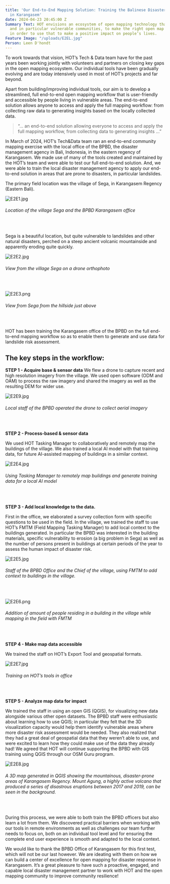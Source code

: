 ```yaml
---
title: 'Our End-to-End Mapping Solution: Training the Balinese Disaster Response Team
  in Karangasem'
date: 2024-04-23 20:45:00 Z
Summary Text: HOT envisions an ecosystem of open mapping technology that enables everyone,
  and in particular vulnerable communities, to make the right open map data available
  in order to use that to make a positive impact on people’s lives.
Feature Image: "/uploads/E2EL.jpg"
Person: Leen D'hondt
---
```


To work towards that vision, HOT’s Tech & Data team have for the past years been working jointly with volunteers and partners on closing key gaps in the open mapping ecosystem. 
Our individual tools have been gradually evolving and are today intensively used in most of HOT’s projects and far beyond. 

Apart from building/improving individual tools, our aim is to develop a streamlined, full end-to-end open mapping workflow that is user-friendly and accessible by people living in vulnerable areas. The end-to-end solution allows anyone to access and apply the full mapping workflow: from collecting raw data to generating insights based on the locally collected data.

> “... an end-to-end solution allowing everyone to access and apply the full mapping workflow, from collecting data to generating insights ...” 

In March of 2024, HOT’s Tech&Data team ran an end-to-end community mapping exercise with the local office of the BPBD, the disaster management agency in Bali, Indonesia, in the eastern regency of Karangasem.  We made use of many of the tools created and maintained by the HOT’s team and were able to test our full end-to-end solution. And, we were able to train the local disaster management agency to apply our end-to-end solution in areas that are prone to disasters, in particular landslides.

The primary field location was the village of Sega, in Karangasem Regency (Eastern Bali).

![E2E1.jpg](/uploads/E2E1.jpg)
<figcaption align = "left"><h6>Location of the village Sega and the BPBD Karangasem office</h6></figcaption><br>

Sega is a beautiful location, but quite vulnerable to landslides and other natural disasters, perched on a steep ancient volcanic mountainside and apparently eroding quite quickly. 

![E2E2.jpg](/uploads/E2E2.jpg)
<figcaption align = "left"><h6>View from the village Sega on a drone orthophoto</h6></figcaption><br>

![E2E3.png](/uploads/E2E3.png)
<figcaption align = "left"><h6>View from Sega from the hillside just above</h6></figcaption><br>

HOT has been training the Karangasem office of the BPBD on the full end-to-end mapping workflow so as to enable them to generate and use data for landslide risk assessment. 

## The key steps in the workflow:

**STEP 1 - Acquire base & sensor data**
We flew a drone to capture recent and high resolution imagery from the village. We used open software (ODM and OAM) to process the raw imagery and shared the imagery as well as the resulting DEM for wider use.

![E2E9.jpg](/uploads/E2E9.jpg)
<figcaption align = "left"><h6>Local staff of the BPBD operated the drone to collect aerial imagery</h6></figcaption><br>

**STEP 2 - Process-based & sensor data**
 
We used HOT Tasking Manager to collaboratively and remotely map the buildings of the village. We also trained a local AI model with that training data, for future AI-assisted mapping of buildings in a similar context.

![E2E4.jpg](/uploads/E2E4.jpg)
<figcaption align = "left"><h6>Using Tasking Manager to remotely map buildings and generate training data for a local AI model</h6></figcaption><br>

**STEP 3 - Add local knowledge to the data.**

First in the office, we elaborated a survey collection form with specific questions to be used in the field. In the village, we trained the staff to use HOT’s FMTM (Field Mapping Tasking Manager) to add local context to the buildings generated. In particular the BPBD was interested in the building materials, specific vulnerability to erosion (a big problem in Sega) as well as the number of persons present in buildings at certain periods of the year to assess the human impact of disaster risk. 

![E2E5.jpg](/uploads/E2E5.jpg)
<figcaption align = "left"><h6>Staff of the BPBD Office and the Chief of the village, using FMTM to add context to buildings in the village.</h6></figcaption><br>

![E2E6.png](/uploads/E2E6.png)
<figcaption align = "left"><h6>Addition of amount of people residing in a building in the village while mapping in the field with FMTM</h6></figcaption><br>

**STEP 4 - Make map data accessible** 

We trained the staff on HOT’s Export Tool and geospatial formats.

![E2E7.jpg](/uploads/E2E7.jpg)
<figcaption align = "left"><h6>Training on HOT’s tools in office</h6></figcaption><br>

**STEP 5 - Analyze map data for impact**

We trained the staff in using an open GIS (QGIS), for visualizing new data alongside various other open datasets. The BPBD staff were enthusiastic about learning how to use QGIS; in particular they felt that the 3D visualization capacity would help them identify vulnerable areas where more disaster risk assessment would be needed. They also realized that they had a great deal of geospatial data that they weren’t able to use, and were excited to learn how they could make use of the data they already had! We agreed that HOT will continue supporting the BPBD with GIS training using QGIS through our OSM Guru program.

![E2E8.jpg](/uploads/E2E8.jpg)
<figcaption align = "left"><h6>A 3D map generated in QGIS showing the mountainous, disaster-prone areas of Karangasem Regency. Mount Agung, a highly active volcano that produced a series of disastrous eruptions between 2017 and 2019, can be seen in the background.</h6></figcaption><br>

During this process, we were able to both train the BPBD officers but also learn a lot from them. We discovered practical barriers when working with our tools in remote environments as well as challenges our team further needs to focus on, both on an individual tool level and for ensuring the complete end user experience is smooth and adapted to the local context.

We would like to thank the BPBD Office of Karangasem for this first test, which will not be our last however. We are ideating with them on how we can build a center of excellence for open mapping for disaster response in Karangasem. It’s a great pleasure to have such a proactive, engaged, and capable local disaster management partner to work with HOT and the open mapping community to improve community resilience!
